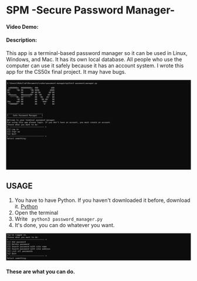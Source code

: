 # SPM -Secure Password Manager-
#### Video Demo:  <URL HERE>
#### Description:
This app is a terminal-based password manager so it can be used in Linux, Windows, and Mac. It has its own local database. All people who use the computer can use it safely because it has an account system.
I wrote this app for the CS50x final project. It may have bugs.

![login menu][resim]

[resim]: ./menu.png "Login Menu"

## USAGE
1. You have to have Python. If you haven't downloaded it before, download it. [Python](https://www.python.org/downloads/)
2. Open the terminal
3. Write ``` python3 password_manager.py```
4. It's done, you can do whatever you want.

![functions][resim2]

[resim2]: ./funcs.png "Functions"
#### These are what you can do.
